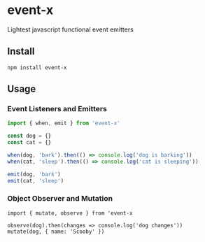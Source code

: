 # event-x
Lightest javascript functional event emitters

## Install
```
npm install event-x
```

## Usage

### Event Listeners and Emitters

```js
import { when, emit } from 'event-x'

const dog = {}
const cat = {}

when(dog, 'bark').then(() => console.log('dog is barking'))
when(cat, 'sleep').then(() => console.log('cat is sleeping'))

emit(dog, 'bark')
emit(cat, 'sleep')
```

### Object Observer and Mutation

```
import { mutate, observe } from 'event-x

observe(dog).then(changes => console.log('dog changes'))
mutate(dog, { name: 'Scooby' })
```
